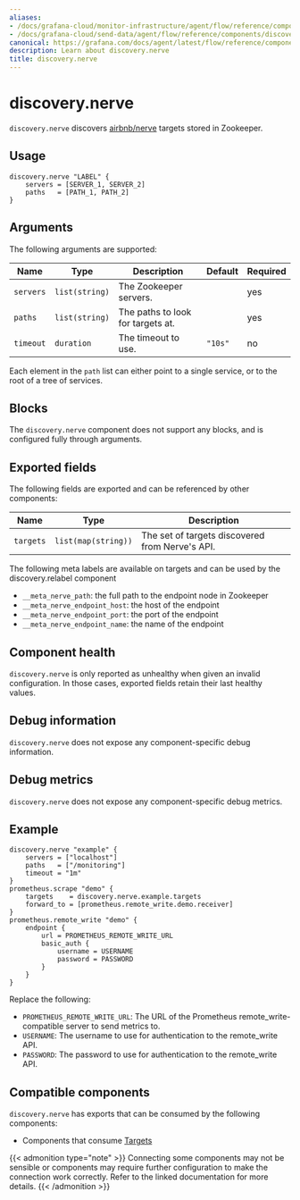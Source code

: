 ```yaml
---
aliases:
- /docs/grafana-cloud/monitor-infrastructure/agent/flow/reference/components/discovery.nerve/
- /docs/grafana-cloud/send-data/agent/flow/reference/components/discovery.nerve/
canonical: https://grafana.com/docs/agent/latest/flow/reference/components/discovery.nerve/
description: Learn about discovery.nerve
title: discovery.nerve
---
```


# discovery.nerve

`discovery.nerve` discovers [airbnb/nerve][] targets stored in Zookeeper.

[airbnb/nerve]: https://github.com/airbnb/nerve

## Usage

```river
discovery.nerve "LABEL" {
	servers = [SERVER_1, SERVER_2]
	paths   = [PATH_1, PATH_2]
}
```

## Arguments

The following arguments are supported:

Name               | Type           | Description                          | Default       | Required
------------------ | -------------- | ------------------------------------ | ------------- | --------
`servers`          | `list(string)` | The Zookeeper servers.               |               | yes
`paths`            | `list(string)` | The paths to look for targets at.    |               | yes
`timeout`          | `duration`     | The timeout to use.                  | `"10s"`       | no


Each element in the `path` list can either point to a single service, or to the
root of a tree of services.

## Blocks

The `discovery.nerve` component does not support any blocks, and is configured
fully through arguments.

## Exported fields

The following fields are exported and can be referenced by other components:

Name      | Type                | Description
--------- | ------------------- | -----------
`targets` | `list(map(string))` | The set of targets discovered from Nerve's API.

The following meta labels are available on targets and can be used by the
discovery.relabel component
* `__meta_nerve_path`: the full path to the endpoint node in Zookeeper
* `__meta_nerve_endpoint_host`: the host of the endpoint
* `__meta_nerve_endpoint_port`: the port of the endpoint
* `__meta_nerve_endpoint_name`: the name of the endpoint

## Component health

`discovery.nerve` is only reported as unhealthy when given an invalid
configuration. In those cases, exported fields retain their last healthy
values.

## Debug information

`discovery.nerve` does not expose any component-specific debug information.

## Debug metrics

`discovery.nerve` does not expose any component-specific debug metrics.

## Example

```river
discovery.nerve "example" {
	servers = ["localhost"]
	paths   = ["/monitoring"]
	timeout = "1m"
}
prometheus.scrape "demo" {
	targets    = discovery.nerve.example.targets
	forward_to = [prometheus.remote_write.demo.receiver]
}
prometheus.remote_write "demo" {
	endpoint {
		url = PROMETHEUS_REMOTE_WRITE_URL
		basic_auth {
			username = USERNAME
			password = PASSWORD
		}
	}
}
```

Replace the following:
  - `PROMETHEUS_REMOTE_WRITE_URL`: The URL of the Prometheus remote_write-compatible server to send metrics to.
  - `USERNAME`: The username to use for authentication to the remote_write API.
  - `PASSWORD`: The password to use for authentication to the remote_write API.

<!-- START GENERATED COMPATIBLE COMPONENTS -->

## Compatible components

`discovery.nerve` has exports that can be consumed by the following components:

- Components that consume [Targets](../compatibility#targets-consumers)

{{< admonition type="note" >}}
Connecting some components may not be sensible or components may require further configuration to make the connection work correctly.
Refer to the linked documentation for more details.
{{< /admonition >}}

<!-- END GENERATED COMPATIBLE COMPONENTS -->
